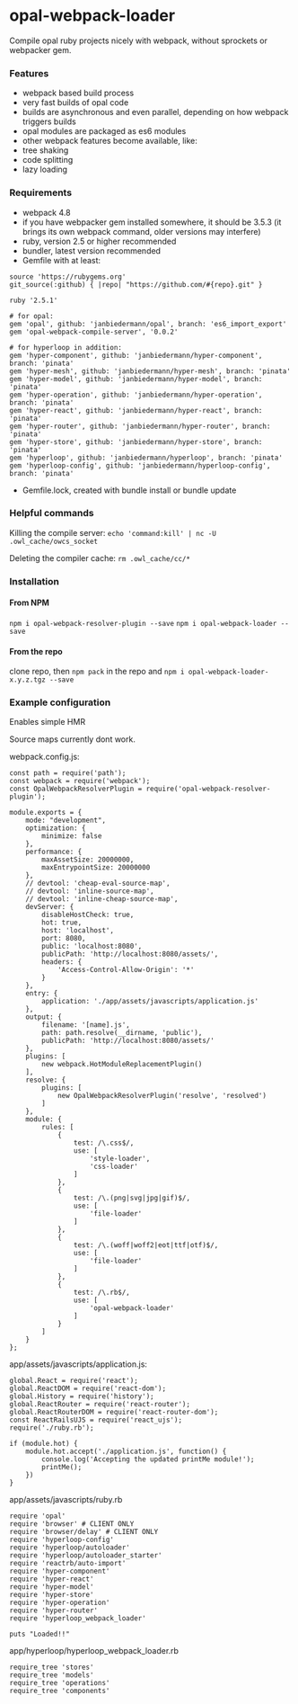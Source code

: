 # opal-webpack-loader
Compile opal ruby projects nicely with webpack, without sprockets or webpacker gem.
### Features
- webpack based build process
- very fast builds of opal code
- builds are asynchronous and even parallel, depending on how webpack triggers builds
- opal modules are packaged as es6 modules
- other webpack features become available, like:
- tree shaking
- code splitting
- lazy loading
### Requirements
- webpack 4.8
- if you have webpacker gem installed somewhere, it should be 3.5.3 (it brings its own webpack command, older versions may interfere)
- ruby, version 2.5 or higher recommended
- bundler, latest version recommended
- Gemfile with at least: 
```
source 'https://rubygems.org'
git_source(:github) { |repo| "https://github.com/#{repo}.git" }

ruby '2.5.1'

# for opal:
gem 'opal', github: 'janbiedermann/opal', branch: 'es6_import_export'
gem 'opal-webpack-compile-server', '0.0.2'

# for hyperloop in addition:
gem 'hyper-component', github: 'janbiedermann/hyper-component', branch: 'pinata'
gem 'hyper-mesh', github: 'janbiedermann/hyper-mesh', branch: 'pinata'
gem 'hyper-model', github: 'janbiedermann/hyper-model', branch: 'pinata'
gem 'hyper-operation', github: 'janbiedermann/hyper-operation', branch: 'pinata'
gem 'hyper-react', github: 'janbiedermann/hyper-react', branch: 'pinata'
gem 'hyper-router', github: 'janbiedermann/hyper-router', branch: 'pinata'
gem 'hyper-store', github: 'janbiedermann/hyper-store', branch: 'pinata'
gem 'hyperloop', github: 'janbiedermann/hyperloop', branch: 'pinata'
gem 'hyperloop-config', github: 'janbiedermann/hyperloop-config', branch: 'pinata'
```
- Gemfile.lock, created with bundle install or bundle update
### Helpful commands
Killing the compile server: `echo 'command:kill' | nc -U .owl_cache/owcs_socket`

Deleting the compiler cache: `rm .owl_cache/cc/*`
### Installation
#### From NPM
`npm i opal-webpack-resolver-plugin --save`
`npm i opal-webpack-loader --save`
#### From the repo
clone repo, then `npm pack` in the repo and `npm i opal-webpack-loader-x.y.z.tgz --save`
### Example configuration
Enables simple HMR

Source maps currently dont work.

webpack.config.js:
```
const path = require('path');
const webpack = require('webpack');
const OpalWebpackResolverPlugin = require('opal-webpack-resolver-plugin');

module.exports = {
    mode: "development",
    optimization: {
        minimize: false
    },
    performance: {
        maxAssetSize: 20000000,
        maxEntrypointSize: 20000000
    },
    // devtool: 'cheap-eval-source-map',
    // devtool: 'inline-source-map',
    // devtool: 'inline-cheap-source-map',
    devServer: {
        disableHostCheck: true,
        hot: true,
        host: 'localhost',
        port: 8080,
        public: 'localhost:8080',
        publicPath: 'http://localhost:8080/assets/',
        headers: {
            'Access-Control-Allow-Origin': '*'
        }
    },
    entry: {
        application: './app/assets/javascripts/application.js'
    },
    output: {
        filename: '[name].js',
        path: path.resolve(__dirname, 'public'),
        publicPath: 'http://localhost:8080/assets/'
    },
    plugins: [
        new webpack.HotModuleReplacementPlugin()
    ],
    resolve: {
        plugins: [
            new OpalWebpackResolverPlugin('resolve', 'resolved')
        ]
    },
    module: {
        rules: [
            {
                test: /\.css$/,
                use: [
                    'style-loader',
                    'css-loader'
                ]
            },
            {
                test: /\.(png|svg|jpg|gif)$/,
                use: [
                    'file-loader'
                ]
            },
            {
                test: /\.(woff|woff2|eot|ttf|otf)$/,
                use: [
                    'file-loader'
                ]
            },
            {
                test: /\.rb$/,
                use: [
                    'opal-webpack-loader'
                ]
            }
        ]
    }
};
```
app/assets/javascripts/application.js:
```
global.React = require('react');
global.ReactDOM = require('react-dom');
global.History = require('history');
global.ReactRouter = require('react-router');
global.ReactRouterDOM = require('react-router-dom');
const ReactRailsUJS = require('react_ujs');
require('./ruby.rb');

if (module.hot) {
    module.hot.accept('./application.js', function() {
        console.log('Accepting the updated printMe module!');
        printMe();
    })
}
```
app/assets/javascripts/ruby.rb
```
require 'opal'
require 'browser' # CLIENT ONLY
require 'browser/delay' # CLIENT ONLY
require 'hyperloop-config'
require 'hyperloop/autoloader'
require 'hyperloop/autoloader_starter'
require 'reactrb/auto-import'
require 'hyper-component'
require 'hyper-react'
require 'hyper-model'
require 'hyper-store'
require 'hyper-operation'
require 'hyper-router'
require 'hyperloop_webpack_loader'

puts "Loaded!!"
```
app/hyperloop/hyperloop_webpack_loader.rb
```
require_tree 'stores'
require_tree 'models'
require_tree 'operations'
require_tree 'components'
```